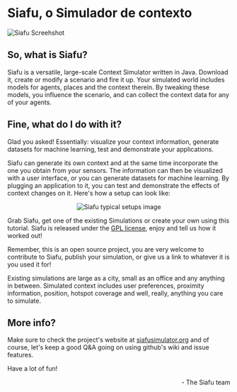 # Siafu, o Simulador de contexto 

![Siafu Screehshot](http://siafusimulator.org/images/screenshot-glasgow-small.jpg)

## So, what is Siafu?
Siafu is a versatile, large-scale Context Simulator written in Java. Download it, create or modify a scenario and fire it up. Your simulated world includes models for agents, places and the context therein. By tweaking these models, you influence the scenario, and can collect the context data for any of your agents.

## Fine, what do I do with it?
Glad you asked! Essentially: visualize your context information, generate datasets for machine learning, test and demonstrate your applications. 

Siafu can generate its own context and at the same time incorporate the one you obtain from your sensors. The information can then be visualized with a user interface, or you can generate datasets for machine learning. By plugging an application to it, you can test and demonstrate the effects of context changes on it. Here's how a setup can look like:

<p align="center">
<img alt="Siafu typical setups image" src=http://siafusimulator.org/images/usage.gif />
</p>

Grab Siafu, get one of the existing Simulations or create your own using this tutorial. Siafu is released under the [GPL license](http://www.gnu.org/licenses/gpl.html), enjoy and tell us how it worked out!

Remember, this is an open source project, you are very welcome to contribute to Siafu, publish your simulation, or give us a link to whatever it is you used it for!

Existing simulations are large as a city, small as an office and any anything in between. Simulated context includes user preferences, proximity information, position, hotspot coverage and well, really, anything you care to simulate.

## More info?
Make sure to check the project's website at [siafusimulator.org](http://siafusimulator.org) and of course, let's keep a good Q&A going on using github's wiki and issue features.

Have a lot of fun!

<p align="right">
- The Siafu team
</p>
